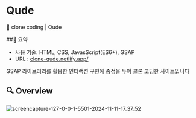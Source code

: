 # Qude
🎨 clone coding | Qude
 
##📍 요약
- 사용 기술: HTML, CSS, JavasScript(ES6+), GSAP
- URL : [clone-qude.netlify.app/](https://clone-qude.netlify.app/)
  
GSAP 라이브러리를 활용한 인터랙션 구현에 중점을 두어 클론 코딩한 사이트입니다


## 🔍 Overview

![screencapture-127-0-0-1-5501-2024-11-11-17_37_52](https://github.com/user-attachments/assets/342fa27a-9152-4548-9b2f-42029931bd04)

